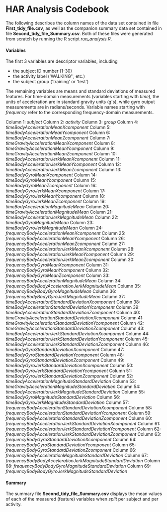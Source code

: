 # HAR Analysis Codebook

The following describes the column names of the data set contained in file **First_tidy_file.csv**, as well as the companion summary data set contained in file **Second_tidy_file_Summary.csv**. Both of these files were generated from scratch by running the R script *run_analysis.R*.

#### Variables ####

The first 3 variables are descriptor variables, including

- the subject ID number (1-30)
- the activity label ('WALKING'', etc.)
- the subject group ('training' or 'test')

The remaining variables are means and standard deviations of measured features. For time-domain measurements (variables starting with *time*), the units of acceleration are in standard gravity units (g's), while gyro output measurements are in radians/seconds.  Variable names starting with *frequency* refer to the corresponding frequency-domain measurements.

Column 1:  *subject*
Column 2:  *activity*
Column 3:  *group*
Column 4:  *timeBodyAccelerationMeanXcomponent*
Column 5:  *timeBodyAccelerationMeanYcomponent*
Column 6:  *timeBodyAccelerationMeanZcomponent*
Column 7:  *timeGravityAccelerationMeanXcomponent*
Column 8:  *timeGravityAccelerationMeanYcomponent*
Column 9:  *timeGravityAccelerationMeanZcomponent*
Column 10:  *timeBodyAccelerationJerkMeanXcomponent*
Column 11:  *timeBodyAccelerationJerkMeanYcomponent*
Column 12:  *timeBodyAccelerationJerkMeanZcomponent*
Column 13:  *timeBodyGyroMeanXcomponent*
Column 14:  *timeBodyGyroMeanYcomponent*
Column 15:  *timeBodyGyroMeanZcomponent*
Column 16:  *timeBodyGyroJerkMeanXcomponent*
Column 17:  *timeBodyGyroJerkMeanYcomponent*
Column 18:  *timeBodyGyroJerkMeanZcomponent*
Column 19:  *timeBodyAccelerationMagnitudeMean*
Column 20:  *timeGravityAccelerationMagnitudeMean*
Column 21:  *timeBodyAccelerationJerkMagnitudeMean*
Column 22:  *timeBodyGyroMagnitudeMean*
Column 23:  *timeBodyGyroJerkMagnitudeMean*
Column 24:  *frequencyBodyAccelerationMeanXcomponent*
Column 25:  *frequencyBodyAccelerationMeanYcomponent*
Column 26:  *frequencyBodyAccelerationMeanZcomponent*
Column 27:  *frequencyBodyAccelerationJerkMeanXcomponent*
Column 28:  *frequencyBodyAccelerationJerkMeanYcomponent*
Column 29:  *frequencyBodyAccelerationJerkMeanZcomponent*
Column 30:  *frequencyBodyGyroMeanXcomponent*
Column 31:  *frequencyBodyGyroMeanYcomponent*
Column 32:  *frequencyBodyGyroMeanZcomponent*
Column 33:  *frequencyBodyAccelerationMagnitudeMean*
Column 34:  *frequencyBodyBodyAccelerationJerkMagnitudeMean*
Column 35:  *frequencyBodyBodyGyroMagnitudeMean*
Column 36:  *frequencyBodyBodyGyroJerkMagnitudeMean*
Column 37:  *timeBodyAccelerationStandardDeviationXcomponent*
Column 38:  *timeBodyAccelerationStandardDeviationYcomponent*
Column 39:  *timeBodyAccelerationStandardDeviationZcomponent*
Column 40:  *timeGravityAccelerationStandardDeviationXcomponent*
Column 41:  *timeGravityAccelerationStandardDeviationYcomponent*
Column 42:  *timeGravityAccelerationStandardDeviationZcomponent*
Column 43:  *timeBodyAccelerationJerkStandardDeviationXcomponent*
Column 44:  *timeBodyAccelerationJerkStandardDeviationYcomponent*
Column 45:  *timeBodyAccelerationJerkStandardDeviationZcomponent*
Column 46:  *timeBodyGyroStandardDeviationXcomponent*
Column 47:  *timeBodyGyroStandardDeviationYcomponent*
Column 48:  *timeBodyGyroStandardDeviationZcomponent*
Column 49:  *timeBodyGyroJerkStandardDeviationXcomponent*
Column 50:  *timeBodyGyroJerkStandardDeviationYcomponent*
Column 51:  *timeBodyGyroJerkStandardDeviationZcomponent*
Column 52:  *timeBodyAccelerationMagnitudeStandardDeviation*
Column 53:  *timeGravityAccelerationMagnitudeStandardDeviation*
Column 54:  *timeBodyAccelerationJerkMagnitudeStandardDeviation*
Column 55:  *timeBodyGyroMagnitudeStandardDeviation*
Column 56:  *timeBodyGyroJerkMagnitudeStandardDeviation*
Column 57:  *frequencyBodyAccelerationStandardDeviationXcomponent*
Column 58:  *frequencyBodyAccelerationStandardDeviationYcomponent*
Column 59:  *frequencyBodyAccelerationStandardDeviationZcomponent*
Column 60:  *frequencyBodyAccelerationJerkStandardDeviationXcomponent*
Column 61:  *frequencyBodyAccelerationJerkStandardDeviationYcomponent*
Column 62:  *frequencyBodyAccelerationJerkStandardDeviationZcomponent*
Column 63:  *frequencyBodyGyroStandardDeviationXcomponent*
Column 64:  *frequencyBodyGyroStandardDeviationYcomponent*
Column 65:  *frequencyBodyGyroStandardDeviationZcomponent*
Column 66:  *frequencyBodyAccelerationMagnitudeStandardDeviation*
Column 67:  *frequencyBodyBodyAccelerationJerkMagnitudeStandardDeviation*
Column 68:  *frequencyBodyBodyGyroMagnitudeStandardDeviation*
Column 69:  *frequencyBodyBodyGyroJerkMagnitudeStandardDeviation*

#### Summary ####

The summary file **Second_tidy_file_Summary.csv** displays the mean values of each of the measured (feature) variables when *split* per subject and per activity.

